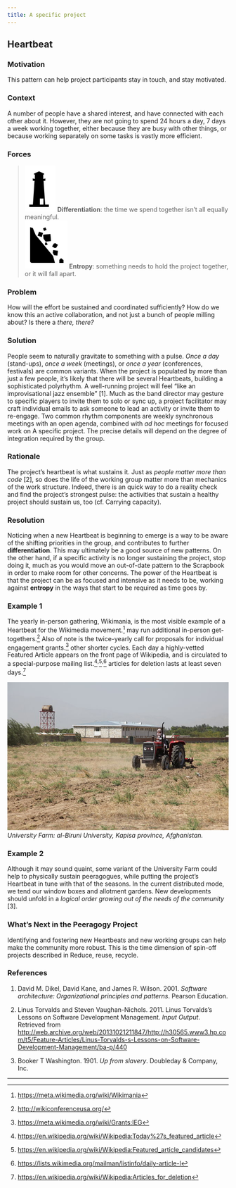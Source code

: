 ```yaml
---
title: A specific project 
---
```


## Heartbeat 

### Motivation 

This pattern can help project participants stay in touch, and stay
motivated.

### Context 

A number of people have a shared interest, and have connected with each
other about it. However, they are not going to spend 24 hours a day, 7
days a week working together, either because they are busy with other
things, or because working separately on some tasks is vastly more
efficient.

### Forces 

> ![image](images/differentiation.png) **Differentiation**: the time we spend together isn’t all equally meaningful.  
> ![image](images/entropy.png) **Entropy**: something needs to hold the project together, or it will fall apart.

### Problem 

How will the effort be sustained and coordinated sufficiently? How do we
know this an active collaboration, and not just a bunch of people
milling about? Is there a *there, there?*

### Solution 

People seem to naturally gravitate to something with a pulse. *Once a
day* (stand-ups), *once a week* (meetings), or *once a year*
(conferences, festivals) are common variants. When the project is
populated by more than just a few people, it’s likely that there will be
several <span><span>Heartbeats</span></span>, building a sophisticated
polyrhythm. A well-running project will feel “like an improvisational
jazz ensemble” <span class="citation">\[1\]</span>. Much as the band
director may gesture to specific players to invite them to solo or sync
up, a project facilitator may craft individual emails to ask someone to
lead an activity or invite them to re-engage. Two common rhythm
components are weekly synchronous meetings with an open agenda, combined
with *ad hoc* meetings for focused work on <span><span>A specific
project</span></span>. The precise details will depend on the degree of
integration required by the group.

### Rationale 

The project’s heartbeat is what sustains it. Just as *people matter more
than code* <span class="citation">\[2\]</span>, so does the life of the
working group matter more than mechanics of the work structure. Indeed,
there is an quick way to do a reality check and find the project’s
strongest pulse: the activities that sustain a healthy project should
sustain us, too (cf. <span><span>Carrying capacity</span></span>).

### Resolution 

Noticing when a new <span><span>Heartbeat</span></span> is beginning to
emerge is a way to be aware of the shifting priorities in the group, and
contributes to further **differentiation**. This may ultimately be a
good source of new patterns. On the other hand, if a specific activity
is no longer sustaining the project, stop doing it, much as you would
move an out-of-date pattern to the <span><span>Scrapbook</span></span>
in order to make room for other concerns. The power of the
<span><span>Heartbeat</span></span> is that the project can be as
focused and intensive as it needs to be, working against **entropy** in
the ways that start to be required as time goes by.

### Example 1 

The yearly in-person gathering, Wikimania, is the most visible example
of a <span><span>Heartbeat</span></span> for the Wikimedia
movement.[^fn1]
may run additional in-person get-togethers.[^fn2]
Also of note is the twice-yearly call for proposals for
individual engagement grants.[^fn3]
other shorter cycles. Each day a highly-vetted Featured Article appears
on the front page of Wikipedia, and is circulated to a special-purpose
mailing list.[^fn4]<sup>,</sup>[^fn5]<sup>,</sup>[^fn6] articles for deletion lasts at least seven days.[^fn7]

![image](images/kapisa.jpg)  
*University Farm: al-Biruni University, Kapisa province, Afghanistan.*

### Example 2 

Although it may sound quaint, some variant of the University Farm could
help to physically sustain peeragogues, while putting the project’s
<span><span>Heartbeat</span></span> in tune with that of the seasons.
In the current distributed mode, we tend our window
boxes and allotment gardens. New developments should unfold in a
*logical order growing out of the needs of the community* <span
class="citation">\[3\]</span>.

### What’s Next in the Peeragogy Project

Identifying and fostering new <span><span>Heartbeats</span></span> and
new working groups can help make the community more robust. This is the
time dimension of spin-off projects described in <span><span>Reduce,
reuse, recycle</span></span>.

### References

1. David M. Dikel, David Kane, and James R. Wilson. 2001. *Software architecture: Organizational principles and patterns*. Pearson Education.

2. Linus Torvalds and Steven Vaughan-Nichols. 2011. Linus Torvalds’s Lessons on Software Development Management. *Input Output*. Retrieved from <http://web.archive.org/web/20131021211847/http://h30565.www3.hp.com/t5/Feature-Articles/Linus-Torvalds-s-Lessons-on-Software-Development-Management/ba-p/440>

3. Booker T Washington. 1901. *Up from slavery*. Doubleday & Company, Inc.

------------------------------------------------------------------------

[^fn1]: <https://meta.wikimedia.org/wiki/Wikimania>

[^fn2]: <http://wikiconferenceusa.org/>

[^fn3]: <https://meta.wikimedia.org/wiki/Grants:IEG>

[^fn4]: <https://en.wikipedia.org/wiki/Wikipedia:Today%27s_featured_article>

[^fn5]: <https://en.wikipedia.org/wiki/Wikipedia:Featured_article_candidates>

[^fn6]: <https://lists.wikimedia.org/mailman/listinfo/daily-article-l>

[^fn7]: <https://en.wikipedia.org/wiki/Wikipedia:Articles_for_deletion>
